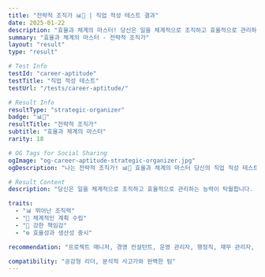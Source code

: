 ```yaml
---
title: "전략적 조직가 📊🎯 | 직업 적성 테스트 결과"
date: 2025-01-22
description: "효율과 체계의 마스터! 당신은 일을 체계적으로 조직하고 효율적으로 관리하는 능력이 탁월합니다. 계획적이고 책임감이 강하며, 목표를 체계적으로 달성하는 것을 즐겨요...."
summary: "효율과 체계의 마스터 - 전략적 조직가"
layout: "result"
type: "result"

# Test Info
testId: "career-aptitude"
testTitle: "직업 적성 테스트"
testUrl: "/tests/career-aptitude/"

# Result Info
resultType: "strategic-organizer"
badge: "📊🎯"
resultTitle: "전략적 조직가"
subtitle: "효율과 체계의 마스터"
rarity: 18

# OG Tags for Social Sharing
ogImage: "og-career-aptitude-strategic-organizer.jpg"
ogDescription: "나는 전략적 조직가! 📊🎯 효율과 체계의 마스터 당신의 직업 적성 테스트 결과는?"

# Result Content
description: "당신은 일을 체계적으로 조직하고 효율적으로 관리하는 능력이 탁월합니다. 계획적이고 책임감이 강하며, 목표를 체계적으로 달성하는 것을 즐겨요."

traits:
  - "📊 뛰어난 조직력"
  - "🎯 체계적인 계획 수립"
  - "💼 강한 책임감"
  - "⚙️ 효율성과 생산성 중시"

recommendation: "프로젝트 매니저, 경영 컨설턴트, 운영 관리자, 행정직, 재무 관리자, 품질 관리자, 전략 기획자 등이 잘 어울립니다."

compatibility: "공감형 리더, 분석적 사고가와 완벽한 팀"
---
```

